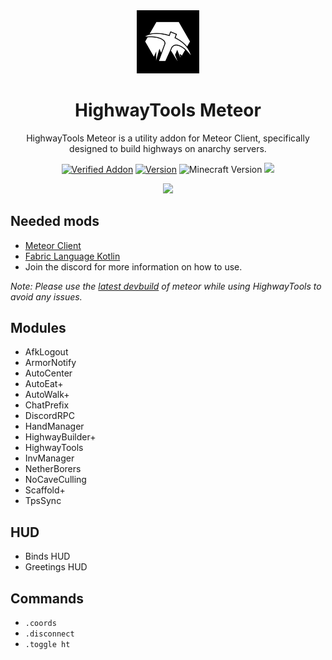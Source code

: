<div align="center">
  <!-- Logo and Title -->
  <img src="/src/main/resources/assets/highwaytools/icon.png" alt="logo" width="20%"/>
  <h1>HighwayTools Meteor</h1>
  <p>HighwayTools Meteor is a utility addon for Meteor Client, specifically designed to build highways on anarchy servers.</p>
  
  <!-- Fancy badges -->
  <a href="https://anticope.ml/pages/MeteorAddons.html"><img src="https://img.shields.io/badge/Verified%20Addon-Yes-blueviolet" alt="Verified Addon"></a>
  <a href="https://github.com/RedCarlos26/highwaytools-meteor/releases"><img src="https://img.shields.io/badge/Version-v2.1-blueviolet" alt="Version"></a>
  <img src="https://img.shields.io/badge/Minecraft%20Version-1.19.2-blueviolet" alt="Minecraft Version">
  <img src="https://img.shields.io/github/downloads/RedCarlos26/highwaytools-meteor/total?color=blueviolet&label=Downloads">
  <p href="https://discord.gg/a4jkKGJNdJ"><img src="https://invidget.switchblade.xyz/a4jkKGJNdJ"></p>
</div>

## Needed mods
- [Meteor Client](https://meteorclient.com/)
- [Fabric Language Kotlin](https://www.curseforge.com/minecraft/mc-mods/fabric-language-kotlin)
- Join the discord for more information on how to use.

*Note: Please use the [latest devbuild](https://meteorclient.com/download?devBuild=latest) of meteor while using HighwayTools to avoid any issues.*

## Modules
- AfkLogout
- ArmorNotify
- AutoCenter
- AutoEat+
- AutoWalk+
- ChatPrefix
- DiscordRPC
- HandManager
- HighwayBuilder+
- HighwayTools
- InvManager
- NetherBorers
- NoCaveCulling
- Scaffold+
- TpsSync

## HUD
- Binds HUD
- Greetings HUD

## Commands
- `.coords`
- `.disconnect`
- `.toggle ht`
